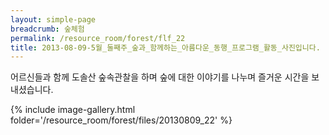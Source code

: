 ```yaml
--- 
layout: simple-page 
breadcrumb: 숲체험 
permalink: /resource_room/forest/flf_22
title: 2013-08-09-5월_둘째주_숲과_함께하는_아름다운_동행_프로그램_활동_사진입니다.
--- 
```




어르신들과 함께 도솔산 숲속관찰을 하며 숲에 대한 이야기를 나누며 즐거운 시간을 보내셨습니다.






{% include image-gallery.html folder='/resource_room/forest/files/20130809_22' %}